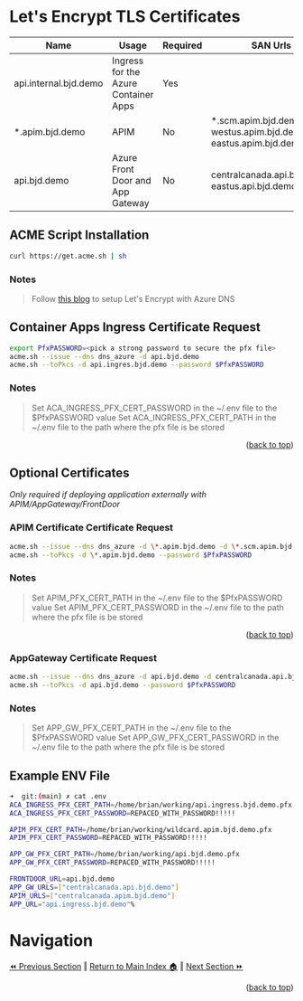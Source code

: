 # Let's Encrypt TLS Certificates

Name | Usage | Required | SAN Urls
------ | ---- | ---- | ----
api.internal.bjd.demo | Ingress for the Azure Container Apps | Yes 
*.apim.bjd.demo | APIM | No | *.scm.apim.bjd.demo, westus.apim.bjd.demo, eastus.apim.bjd.demo
api.bjd.demo | Azure Front Door and App Gateway | No |  centralcanada.api.bjd.demo, eastus.api.bjd.demo

## ACME Script Installation

```bash
curl https://get.acme.sh | sh
```

### Notes
> Follow [this blog](https://www.robokiwi.com/wiki/azure/dns/lets-encrypt/) to setup Let's Encrypt with Azure DNS

## Container Apps Ingress Certificate Request
```bash
export PfxPASSWORD=<pick a strong password to secure the pfx file>
acme.sh --issue --dns dns_azure -d api.bjd.demo
acme.sh --toPkcs -d api.ingres.bjd.demo --password $PfxPASSWORD
```
### Notes
> Set ACA_INGRESS_PFX_CERT_PASSWORD in the  ~/.env file to the $PfxPASSWORD value
> Set ACA_INGRESS_PFX_CERT_PATH in the ~/.env file to the path where the pfx file is be stored
<p align="right">(<a href="#lets-encrypt-tls-certificates">back to top</a>)</p>

## Optional Certificates 
 _Only required if deploying application externally with APIM/AppGateway/FrontDoor_

### APIM Certificate Certificate Request
```bash
acme.sh --issue --dns dns_azure -d \*.apim.bjd.demo -d \*.scm.apim.bjd.demo -d \*.apim.centralcanada.bjd.demo -d \*.apim.eastus.bjd.demo
acme.sh --toPkcs -d \*.apim.bjd.demo --password $PfxPASSWORD
```
### Notes
> Set APIM_PFX_CERT_PATH in the  ~/.env file to the $PfxPASSWORD value
> Set APIM_PFX_CERT_PASSWORD in the ~/.env file to the path where the pfx file is be stored
<p align="right">(<a href="#lets-encrypt-tls-certificates">back to top</a>)</p>

### AppGateway Certificate Request
```bash
acme.sh --issue --dns dns_azure -d api.bjd.demo -d centralcanada.api.bjd.demo -d eastus.api.bjd.demo
acme.sh --toPkcs -d api.bjd.demo --password $PfxPASSWORD
```
### Notes
> Set APP_GW_PFX_CERT_PATH in the  ~/.env file to the $PfxPASSWORD value
> Set APP_GW_PFX_CERT_PASSWORD in the ~/.env file to the path where the pfx file is be stored


## Example ENV File
```bash
➜  git:(main) ✗ cat .env
ACA_INGRESS_PFX_CERT_PATH=/home/brian/working/api.ingress.bjd.demo.pfx
ACA_INGRESS_PFX_CERT_PASSWORD=REPACED_WITH_PASSWORD!!!!!

APIM_PFX_CERT_PATH=/home/brian/working/wildcard.apim.bjd.demo.pfx
APIM_PFX_CERT_PASSWORD=REPACED_WITH_PASSWORD!!!!!

APP_GW_PFX_CERT_PATH=/home/brian/working/api.bjd.demo.pfx
APP_GW_PFX_CERT_PASSWORD=REPACED_WITH_PASSWORD!!!!!

FRONTDOOR_URL=api.bjd.demo
APP_GW_URLS=["centralcanada.api.bjd.demo"]
APIM_URLS=["centralcanada.apim.bjd.demo"]
APP_URL="api.ingress.bjd.demo"%
```

# Navigation
[⏪ Previous Section](../README.md) ‖ [Return to Main Index 🏠](../README.md) ‖ [Next Section ⏩](../docs/infrastructure.md) 
<p align="right">(<a href="#lets-encrypt-tls-certificates">back to top</a>)</p>